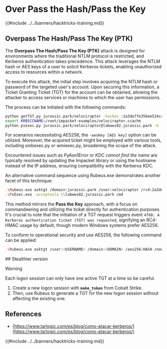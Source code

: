 # Over Pass the Hash/Pass the Key

{{#include ../../banners/hacktricks-training.md}}


## Overpass The Hash/Pass The Key (PTK)

The **Overpass The Hash/Pass The Key (PTK)** attack is designed for environments where the traditional NTLM protocol is restricted, and Kerberos authentication takes precedence. This attack leverages the NTLM hash or AES keys of a user to solicit Kerberos tickets, enabling unauthorized access to resources within a network.

To execute this attack, the initial step involves acquiring the NTLM hash or password of the targeted user's account. Upon securing this information, a Ticket Granting Ticket (TGT) for the account can be obtained, allowing the attacker to access services or machines to which the user has permissions.

The process can be initiated with the following commands:

```bash
python getTGT.py jurassic.park/velociraptor -hashes :2a3de7fe356ee524cc9f3d579f2e0aa7
export KRB5CCNAME=/root/impacket-examples/velociraptor.ccache
python psexec.py jurassic.park/velociraptor@labwws02.jurassic.park -k -no-pass
```

For scenarios necessitating AES256, the `-aesKey [AES key]` option can be utilized. Moreover, the acquired ticket might be employed with various tools, including smbexec.py or wmiexec.py, broadening the scope of the attack.

Encountered issues such as _PyAsn1Error_ or _KDC cannot find the name_ are typically resolved by updating the Impacket library or using the hostname instead of the IP address, ensuring compatibility with the Kerberos KDC.

An alternative command sequence using Rubeus.exe demonstrates another facet of this technique:

```bash
.\Rubeus.exe asktgt /domain:jurassic.park /user:velociraptor /rc4:2a3de7fe356ee524cc9f3d579f2e0aa7 /ptt
.\PsExec.exe -accepteula \\labwws02.jurassic.park cmd
```

This method mirrors the **Pass the Key** approach, with a focus on commandeering and utilizing the ticket directly for authentication purposes. It's crucial to note that the initiation of a TGT request triggers event `4768: A Kerberos authentication ticket (TGT) was requested`, signifying an RC4-HMAC usage by default, though modern Windows systems prefer AES256.

To conform to operational security and use AES256, the following command can be applied:

```bash
.\Rubeus.exe asktgt /user:<USERNAME> /domain:<DOMAIN> /aes256:HASH /nowrap /opsec
```

## Stealthier version

> [!WARNING]
> Each logon session can only have one active TGT at a time so be careful.

1. Create a new logon sesison with **`make_token`** from Cobalt Strike.
2. Then, use Rubeus to generate a TGT for the new logon session without affecting the existing one.


## References

- [https://www.tarlogic.com/es/blog/como-atacar-kerberos/](https://www.tarlogic.com/es/blog/como-atacar-kerberos/)


{{#include ../../banners/hacktricks-training.md}}



